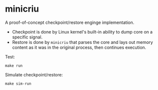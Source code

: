 # minicriu

A proof-of-concept checkpoint/restore enginge implementation.

* Checkpoint is done by Linux kernel's built-in ability to dump core on a specific signal.
* Restore is done by `minicriu` that parses the core and lays out memory content as it was in the original process, then continues execution.

Test:
```
make run
```

Simulate checkpoint/restore:
```
make sim-run
```
